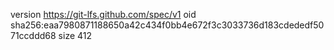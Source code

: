 version https://git-lfs.github.com/spec/v1
oid sha256:eaa7980871188650a42c434f0bb4e672f3c3033736d183cdededf5071ccddd68
size 412
